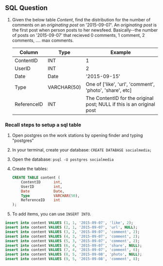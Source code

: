 ## SQL Question

1. Given the below table _Content_, find the distribution for the number of comments on an _originating post_ on '2015-09-07'.
   An _originating post_ is the first post when person posts to her newsfeed.  Basically--the number of posts on '2015-09-07' that recieved 0 comments, 1 comment, 2 comments, .... max comments.

    | Column | Type | Example |
    | --- | --- | --- |
    | ContentID | INT | 1 |
    | UserID | INT | 2 |
    | Date | Date | '2015-09-15' |
    | Type | VARCHAR(50) | One of ['like', 'url', 'comment', 'photo', 'share', etc] |
    | ReferenceID | INT | The ContentID for the original post; NULL if this is an original post  |

### Recall steps to setup a sql table

1. Open postgres on the work stations by opening finder and typing "postgres"

1. In your terminal, create your database: `CREATE DATABASE socialmedia;`

2. Open the database: `psql -U postgres socialmedia`

3. Create the tables:

    ```sql
    CREATE TABLE content (
        ContentID      int,
        UserID         int,
        Date           Date,
        Type           VARCHAR(50),
        ReferenceID    int
    );
    ```
4. To add items, you can use `INSERT INTO`.

```sql
insert into content VALUES (1, 1, '2015-09-07', 'like', 2);
insert into content VALUES (2, 1, '2015-09-07', 'url', NULL);
insert into content VALUES (3, 2, '2015-09-07', 'comment', 2);
insert into content VALUES (4, 3, '2015-09-07', 'comment', 2);
insert into content VALUES (5, 3, '2015-09-07', 'comment', 2);
insert into content VALUES (6, 4, '2015-09-07', 'share', NULL);
insert into content VALUES (7, 4, '2015-09-07', 'comment', 6);
insert into content VALUES (8, 5, '2015-09-08', 'photo', NULL);
insert into content VALUES (9, 5, '2015-09-08', 'comment', 8);
```

